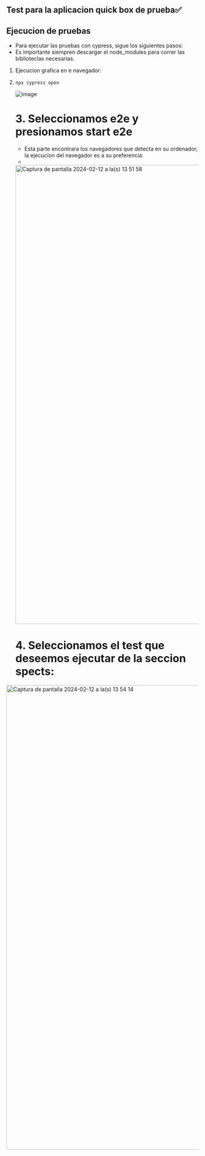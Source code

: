 ## Test para la aplicacion quick box de prueba✅

## Ejecucion de pruebas

- Para ejecutar las pruebas con cypress, sigue los siguientes pasos:
- Es importante siempren descargar el node_modules para correr las biblioteclas necesarias.
1. Ejecucion grafica en e navegador:
2. ```
   npx cypress open
   ```
   ![image](https://github.com/jgarciax/test-qb-beta/assets/68272012/bafc231c-a22f-4031-880e-877cc695e103)

   
   # 3. Seleccionamos e2e y presionamos start e2e
   - Esta parte encontrara los navegadores que detecta en su ordenador, la ejecucion del navegador es a su preferencia.
   - 
   
   <img width="1200" alt="Captura de pantalla 2024-02-12 a la(s) 13 51 58" src="https://github.com/jgarciax/test-qb-beta/assets/68272012/191aad03-f577-4c45-9e48-ad819398e1ea">

   # 4. Seleccionamos el test que deseemos ejecutar de la seccion spects:

<img width="1214" alt="Captura de pantalla 2024-02-12 a la(s) 13 54 14" src="https://github.com/jgarciax/test-qb-beta/assets/68272012/fde5e932-1289-4e31-a83a-dc3f215d9d6a">
